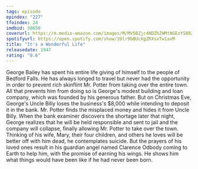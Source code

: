 ```yaml
---
tags: episode
epindex: "227"
tfoindex: 24
imdbid: 38650
coverurl: https://m.media-amazon.com/images/M/MV5BZjc4NDZhZWMtNGEzYS00ZWU2LThlM2ItNTA0YzQ0OTExMTE2XkEyXkFqcGdeQXVyNjUwMzI2NzU@._V1_SY300_CR1,0,202,300_.jpg
spotifyurl: https://open.spotify.com/show/39lr9bBUcXgZRXsxTw1axM
title: "It's a Wonderful Life"
releasedate: 1947
rating: "8.6"
---
```


George Bailey has spent his entire life giving of himself to the people of Bedford Falls. He has always longed to travel but never had the opportunity in order to prevent rich skinflint Mr. Potter from taking over the entire town. All that prevents him from doing so is George's modest building and loan company, which was founded by his generous father. But on Christmas Eve, George's Uncle Billy loses the business's $8,000 while intending to deposit it in the bank. Mr. Potter finds the misplaced money and hides it from Uncle Billy. When the bank examiner discovers the shortage later that night, George realizes that he will be held responsible and sent to jail and the company will collapse, finally allowing Mr. Potter to take over the town. Thinking of his wife, Mary, their four children, and others he loves will be better off with him dead, he contemplates suicide. But the prayers of his loved ones result in his guardian angel named Clarence Odbody coming to Earth to help him, with the promise of earning his wings. He shows him what things would have been like if he had never been born.